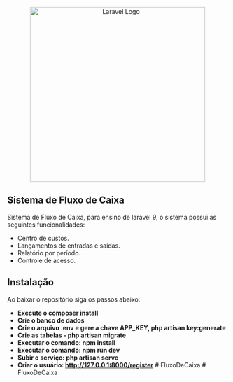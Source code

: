 <p align="center"><a href="https://laravel.com" target="_blank"><img src="https://raw.githubusercontent.com/laravel/art/master/logo-lockup/5%20SVG/2%20CMYK/1%20Full%20Color/laravel-logolockup-cmyk-red.svg" width="400" alt="Laravel Logo"></a>
</p>

## Sistema de Fluxo de Caixa

Sistema de Fluxo de Caixa, para ensino de laravel 9, o sistema possui as seguintes funcionalidades:

- Centro de custos.
- Lançamentos de entradas e saídas.
- Relatório por período.
- Controle de acesso.

## Instalação

Ao baixar o repositório siga os passos abaixo:

- **Execute o composer install**
- **Crie o banco de dados**
- **Crie o arquivo .env e gere a chave APP_KEY, php artisan key:generate**
- **Crie as tabelas -  php artisan migrate**
- **Executar o comando: npm install**
- **Executar o comando: npm run dev**
- **Subir o serviço: php artisan serve**
- **Criar o usuário: http://127.0.0.1:8000/register**
#   F l u x o D e C a i x a  
 #   F l u x o D e C a i x a  
 